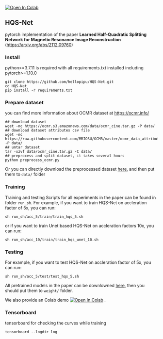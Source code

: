 [![Open In Colab](https://colab.research.google.com/assets/colab-badge.svg)](https://colab.research.google.com/gist/hellopipu/9c5683aa969920c03b5b2690e9880311/demo_hqsnet_single_coil_cardiac_mr_reconstruction.ipynb)

## HQS-Net

pytorch implementation of the paper **Learned Half-Quadratic Splitting Network for Magnetic Resonance Image
Reconstruction** (https://arxiv.org/abs/2112.09760)

### Install

python>=3.7.11 is required with all requirements.txt installed including pytorch>=1.10.0

```shell
git clone https://github.com/hellopipu/HQS-Net.git
cd HQS-Net
pip install -r requirements.txt
```

### Prepare dataset

you can find more information about OCMR dataset at https://ocmr.info/

```shell
## download dataset
wget -nc https://ocmr.s3.amazonaws.com/data/ocmr_cine.tar.gz -P data/
## download dataset attributes csv file
wget -nc https://raw.githubusercontent.com/MRIOSU/OCMR/master/ocmr_data_attributes.csv -P data/
## untar dataset 
tar -xzvf data/ocmr_cine.tar.gz -C data/
## preprocess and split dataset, it takes several hours
python preprocess_ocmr.py
```

Or you can directly download the preprocessed dataset [here](https://github.com/hellopipu/HQS-Net/releases/tag/v0.0),
and then put them to `data/` folder

### Training

Training and testing Scripts for all experiments in the paper can be found in folder `run_sh`. For example, if you want
to train HQS-Net on accleration factor of 5x, you can run:

```shell
sh run_sh/acc_5/train/train_hqs_5.sh
```

or if you want to train Unet based HQS-Net on accleration factors 10x, you can run:

```shell
sh run_sh/acc_10/train/train_hqs_unet_10.sh
```

### Testing

For example, if you want to test HQS-Net on accleration factor of 5x, you can run:

```shell
sh run_sh/acc_5/test/test_hqs_5.sh
```

All pretrained models in the paper can be downlowned [here](https://github.com/hellopipu/HQS-Net/releases/tag/v0.0),
then you should put them to `weight/` folder.

We also provide an Colab
demo [![Open In Colab](https://colab.research.google.com/assets/colab-badge.svg)](https://colab.research.google.com/gist/hellopipu/9c5683aa969920c03b5b2690e9880311/demo_hqsnet_single_coil_cardiac_mr_reconstruction.ipynb)
.

### Tensorboard

tensorboard for checking the curves while training

```shell
tensorboard --logdir log
```